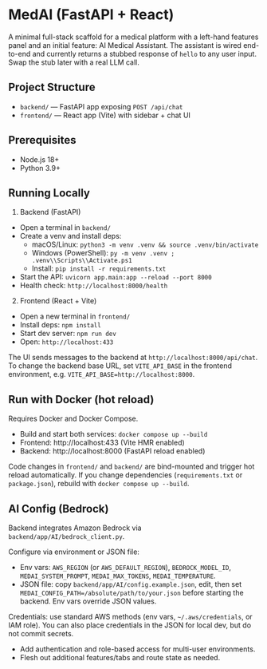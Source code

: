# MedAI (FastAPI + React)

A minimal full-stack scaffold for a medical platform with a left-hand features panel and an initial feature: AI Medical Assistant. The assistant is wired end-to-end and currently returns a stubbed response of `hello` to any user input. Swap the stub later with a real LLM call.

## Project Structure

- `backend/` — FastAPI app exposing `POST /api/chat`
- `frontend/` — React app (Vite) with sidebar + chat UI

## Prerequisites

- Node.js 18+
- Python 3.9+

## Running Locally

1) Backend (FastAPI)
- Open a terminal in `backend/`
- Create a venv and install deps:
  - macOS/Linux: `python3 -m venv .venv && source .venv/bin/activate`
  - Windows (PowerShell): `py -m venv .venv ; .venv\\Scripts\\Activate.ps1`
  - Install: `pip install -r requirements.txt`
- Start the API: `uvicorn app.main:app --reload --port 8000`
- Health check: `http://localhost:8000/health`

2) Frontend (React + Vite)
- Open a new terminal in `frontend/`
- Install deps: `npm install`
- Start dev server: `npm run dev`
- Open: `http://localhost:433`

The UI sends messages to the backend at `http://localhost:8000/api/chat`. To change the backend base URL, set `VITE_API_BASE` in the frontend environment, e.g. `VITE_API_BASE=http://localhost:8000`.

## Run with Docker (hot reload)

Requires Docker and Docker Compose.

- Build and start both services: `docker compose up --build`
- Frontend: http://localhost:433 (Vite HMR enabled)
- Backend: http://localhost:8000 (FastAPI reload enabled)

Code changes in `frontend/` and `backend/` are bind-mounted and trigger hot reload automatically. If you change dependencies (`requirements.txt` or `package.json`), rebuild with `docker compose up --build`.

## AI Config (Bedrock)

Backend integrates Amazon Bedrock via `backend/app/AI/bedrock_client.py`.

Configure via environment or JSON file:
- Env vars: `AWS_REGION` (or `AWS_DEFAULT_REGION`), `BEDROCK_MODEL_ID`, `MEDAI_SYSTEM_PROMPT`, `MEDAI_MAX_TOKENS`, `MEDAI_TEMPERATURE`.
- JSON file: copy `backend/app/AI/config.example.json`, edit, then set `MEDAI_CONFIG_PATH=/absolute/path/to/your.json` before starting the backend. Env vars override JSON values.

Credentials: use standard AWS methods (env vars, `~/.aws/credentials`, or IAM role). You can also place credentials in the JSON for local dev, but do not commit secrets.

- Add authentication and role-based access for multi-user environments.
- Flesh out additional features/tabs and route state as needed.
